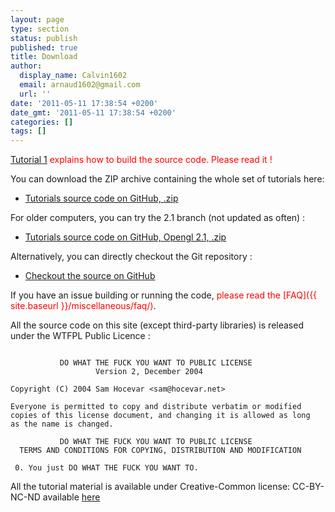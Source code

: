 ```yaml
---
layout: page
type: section
status: publish
published: true
title: Download
author:
  display_name: Calvin1602
  email: arnaud1602@gmail.com
  url: ''
date: '2011-05-11 17:38:54 +0200'
date_gmt: '2011-05-11 17:38:54 +0200'
categories: []
tags: []
---
```


<span style="color: #ff0000;">[Tutorial 1](mdelsole.github.io/brain-nexus/beginners-tutorials/tutorial-1-opening-a-window/) explains how to build the source code. Please read it !</span>

You can download the ZIP archive containing the whole set of tutorials here:

* [Tutorials source code on GitHub, .zip](https://github.com/opengl-tutorials/ogl/archive/master.zip)

For older computers, you can try the 2.1 branch (not updated as often) :

* [Tutorials source code on GitHub, Opengl 2.1, .zip](https://github.com/opengl-tutorials/ogl/archive/2.1_branch.zip)

Alternatively, you can directly checkout the Git repository :

* [Checkout the source on GitHub](https://github.com/opengl-tutorials/ogl)

If you have an issue building or running the code, <span style="color: #ff0000;">please read the [FAQ]({{ site.baseurl }}/miscellaneous/faq/)</span>.

All the source code on this site (except third-party libraries) is released under the WTFPL Public Licence :
```

           DO WHAT THE FUCK YOU WANT TO PUBLIC LICENSE
                   Version 2, December 2004

Copyright (C) 2004 Sam Hocevar <sam@hocevar.net>

Everyone is permitted to copy and distribute verbatim or modified
copies of this license document, and changing it is allowed as long
as the name is changed.

           DO WHAT THE FUCK YOU WANT TO PUBLIC LICENSE
  TERMS AND CONDITIONS FOR COPYING, DISTRIBUTION AND MODIFICATION

 0. You just DO WHAT THE FUCK YOU WANT TO.
```

All the tutorial material is available under Creative-Common license: CC-BY-NC-ND available [here](http://creativecommons.org/licenses/by-nc-nd/3.0/fr/deed.en)
